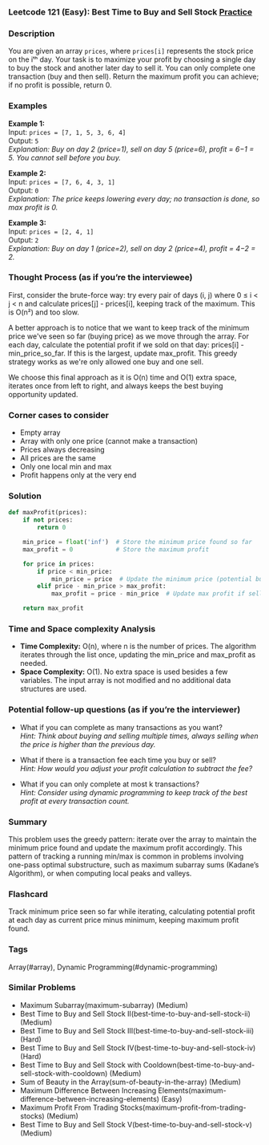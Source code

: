 ### Leetcode 121 (Easy): Best Time to Buy and Sell Stock [Practice](https://leetcode.com/problems/best-time-to-buy-and-sell-stock)

### Description  
You are given an array `prices`, where `prices[i]` represents the stock price on the iᵗʰ day. Your task is to maximize your profit by choosing a single day to buy the stock and another later day to sell it. You can only complete one transaction (buy and then sell). Return the maximum profit you can achieve; if no profit is possible, return 0.

### Examples  

**Example 1:**  
Input: `prices = [7, 1, 5, 3, 6, 4]`  
Output: `5`  
*Explanation: Buy on day 2 (price=1), sell on day 5 (price=6), profit = 6−1 = 5. You cannot sell before you buy.*

**Example 2:**  
Input: `prices = [7, 6, 4, 3, 1]`  
Output: `0`  
*Explanation: The price keeps lowering every day; no transaction is done, so max profit is 0.*

**Example 3:**  
Input: `prices = [2, 4, 1]`  
Output: `2`  
*Explanation: Buy on day 1 (price=2), sell on day 2 (price=4), profit = 4−2 = 2.*

### Thought Process (as if you’re the interviewee)  
First, consider the brute-force way: try every pair of days (i, j) where 0 ≤ i < j < n and calculate prices[j] - prices[i], keeping track of the maximum. This is O(n²) and too slow.

A better approach is to notice that we want to keep track of the minimum price we've seen so far (buying price) as we move through the array. For each day, calculate the potential profit if we sold on that day: prices[i] - min_price_so_far. If this is the largest, update max_profit. This greedy strategy works as we're only allowed one buy and one sell.

We choose this final approach as it is O(n) time and O(1) extra space, iterates once from left to right, and always keeps the best buying opportunity updated.

### Corner cases to consider  
- Empty array
- Array with only one price (cannot make a transaction)
- Prices always decreasing
- All prices are the same
- Only one local min and max
- Profit happens only at the very end

### Solution

```python
def maxProfit(prices):
    if not prices:
        return 0

    min_price = float('inf')  # Store the minimum price found so far
    max_profit = 0            # Store the maximum profit

    for price in prices:
        if price < min_price:
            min_price = price  # Update the minimum price (potential buy)
        elif price - min_price > max_profit:
            max_profit = price - min_price  # Update max profit if selling today is better

    return max_profit
```

### Time and Space complexity Analysis  

- **Time Complexity:** O(n), where n is the number of prices. The algorithm iterates through the list once, updating the min_price and max_profit as needed.
- **Space Complexity:** O(1). No extra space is used besides a few variables. The input array is not modified and no additional data structures are used.

### Potential follow-up questions (as if you’re the interviewer)  

- What if you can complete as many transactions as you want?  
  *Hint: Think about buying and selling multiple times, always selling when the price is higher than the previous day.*

- What if there is a transaction fee each time you buy or sell?  
  *Hint: How would you adjust your profit calculation to subtract the fee?*

- What if you can only complete at most k transactions?  
  *Hint: Consider using dynamic programming to keep track of the best profit at every transaction count.*

### Summary
This problem uses the greedy pattern: iterate over the array to maintain the minimum price found and update the maximum profit accordingly. This pattern of tracking a running min/max is common in problems involving one-pass optimal substructure, such as maximum subarray sums (Kadane’s Algorithm), or when computing local peaks and valleys.


### Flashcard
Track minimum price seen so far while iterating, calculating potential profit at each day as current price minus minimum, keeping maximum profit found.

### Tags
Array(#array), Dynamic Programming(#dynamic-programming)

### Similar Problems
- Maximum Subarray(maximum-subarray) (Medium)
- Best Time to Buy and Sell Stock II(best-time-to-buy-and-sell-stock-ii) (Medium)
- Best Time to Buy and Sell Stock III(best-time-to-buy-and-sell-stock-iii) (Hard)
- Best Time to Buy and Sell Stock IV(best-time-to-buy-and-sell-stock-iv) (Hard)
- Best Time to Buy and Sell Stock with Cooldown(best-time-to-buy-and-sell-stock-with-cooldown) (Medium)
- Sum of Beauty in the Array(sum-of-beauty-in-the-array) (Medium)
- Maximum Difference Between Increasing Elements(maximum-difference-between-increasing-elements) (Easy)
- Maximum Profit From Trading Stocks(maximum-profit-from-trading-stocks) (Medium)
- Best Time to Buy and Sell Stock V(best-time-to-buy-and-sell-stock-v) (Medium)